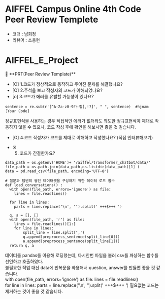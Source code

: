 # AIFFEL Campus Online 4th Code Peer Review Templete
- 코더 : 남희정
- 리뷰어 : 소용현
# AIFFEL_E_Project

<aside>
🔑 **PRT(Peer Review Template)**

- [O]  1.코드가 정상적으로 동작하고 주어진 문제를 해결했나요?
- [O]  2.주석을 보고 작성자의 코드가 이해되었나요?
- [o]  3.코드가 에러를 유발할 가능성이 있나요?
```
sentence = re.sub(r'[^A-Za-z0-9가-힣],!?]', " ", sentence)  #hjnam [Your Code]
```
정규표현식을 사용하는 경우 직접적인 에러가 없더라도 의도한 정규표현식이 제대로 작동하지 않을 수 있으니, 코드 작성 후에 확인을 해보시면 좋을 것 같습니다.
    
- [O]  4.코드 작성자가 코드를 제대로 이해하고 작성했나요? (직접 인터뷰해보기)
- [x]  5. 코드가 간결한가요?
```
data_path = os.getenv('HOME')+ '/aiffel/transformer_chatbot/data/'
file_path = os.path.join(data_path,os.listdir(data_path)[1] )
data = pd.read_csv(file_path, encoding='UTF-8')
```
```
# 질문과 답변의 쌍인 데이터셋을 구성하기 위한 데이터 로드 함수
def load_conversations() : 
  with open(file_path, errors='ignore') as file:
    lines = file.readlines()
    
  for line in lines:
    parts = line.replace('\n', '').split(' +++$+++ ')

  q, a = [], []
  with open(file_path, 'r') as file:
    lines = file.readlines()[1:]
    for line in lines:
        split_line = line.split(',')
        q.append(preprocess_sentence(split_line[0]))
        a.append(preprocess_sentence(split_line[1]))
  return q, a    
```
데이터를 pandas를 이용해 로딩했는데, 다시한번 파일을 불러 csv를 파싱하는 함수를 선언하고 호출하였다.  
불필요한 작업 대신 data에 반복문을 화용해서 question, answer를 만들면 좋을 것 같습니다.  
with open(file_path, errors='ignore') as file:
    lines = file.readlines()  
for line in lines:
    parts = line.replace('\n', '').split(' +++$+++ ')
필요없는 코드는 제거하는 것이 좋을 것 같습니다.

</aside>
